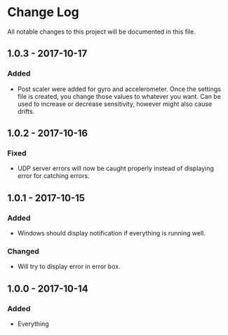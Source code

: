 # Change Log
All notable changes to this project will be documented in this file.

## 1.0.3 - 2017-10-17

### Added
- Post scaler were added for gyro and accelerometer. Once the settings file is created, you change those values to whatever you want. Can be used to increase or decrease sensitivity, however might also cause drifts.

## 1.0.2 - 2017-10-16

### Fixed
- UDP server errors will now be caught properly instead of displaying error for catching errors.

## 1.0.1 - 2017-10-15

### Added
- Windows should display notification if everything is running well.

### Changed
- Will try to display error in error box.

## 1.0.0 - 2017-10-14

### Added
- Everything
